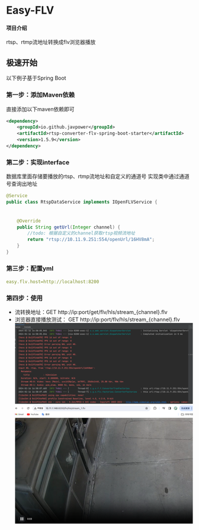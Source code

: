 
# Easy-FLV

#### 项目介绍
rtsp、rtmp流地址转换成flv浏览器播放

极速开始
-------------------------------------
以下例子基于Spring Boot

### 第一步：添加Maven依赖

直接添加以下maven依赖即可

```xml
<dependency>
    <groupId>io.github.javpower</groupId>
    <artifactId>rtsp-converter-flv-spring-boot-starter</artifactId>
    <version>1.5.9</version>
</dependency>
```
### 第二步：实现interface
数据库里面存储要播放的rtsp、rtmp流地址和自定义的通道号 实现类中通过通道号查询出地址<br>
```java
@Service
public class RtspDataService implements IOpenFLVService {


    @Override
    public String getUrl(Integer channel) {
        //todo: 根据自定义的channel获取rtsp视频流地址
        return "rtsp://10.11.9.251:554/openUrl/16HV8mA";
    }
}
```
### 第三步：配置yml
```yml
easy.flv.host=http://localhost:8200
```
### 第四步：使用

- 流转换地址：GET http://ip:port/get/flv/hls/stream_{channel}.flv
- 浏览器直接播放测试： GET http://ip:port/flv/hls/stream_{channel}.flv
![img_1.png](img_1.png)
![img.png](img.png)

